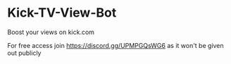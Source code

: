 # Kick-TV-View-Bot
Boost your views on kick.com

For free access join https://discord.gg/UPMPGQsWG6 as it won't be given out publicly

